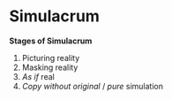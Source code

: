 # Simulacrum

**Stages of Simulacrum**
1. Picturing reality
2. Masking reality
3. *As if* real
4. *Copy without original* / *pure* simulation